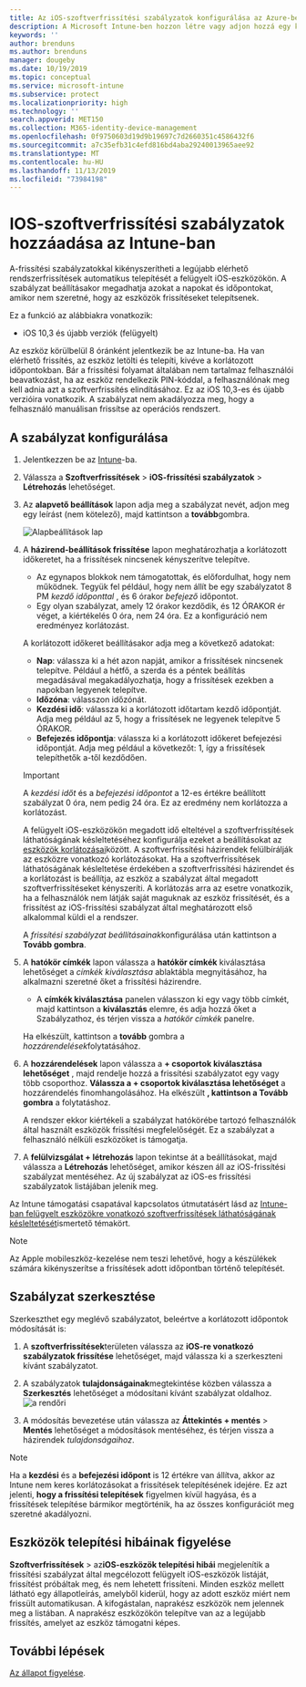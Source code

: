 ```yaml
---
title: Az iOS-szoftverfrissítési szabályzatok konfigurálása az Azure-beli Microsoft Intune-ban | Microsoft Docs
description: A Microsoft Intune-ben hozzon létre vagy adjon hozzá egy konfigurációs házirendet, amely korlátozza, hogy a szoftverfrissítések automatikusan telepítsenek iOS-eszközökre. Megadhatja azokat a dátumokat és időpontokat, amelyeknél nem szeretné, hogy települjenek a frissítések. Ezt a szabályzatot csoportokhoz, felhasználókhoz és eszközökhöz is hozzárendelheti, és ellenőrizheti az esetleges telepítési hibákat is vele.
keywords: ''
author: brenduns
ms.author: brenduns
manager: dougeby
ms.date: 10/19/2019
ms.topic: conceptual
ms.service: microsoft-intune
ms.subservice: protect
ms.localizationpriority: high
ms.technology: ''
search.appverid: MET150
ms.collection: M365-identity-device-management
ms.openlocfilehash: 0f9750603d19d9b19697c7d2660351c4586432f6
ms.sourcegitcommit: a7c35efb31c4efd816bd4aba29240013965aee92
ms.translationtype: MT
ms.contentlocale: hu-HU
ms.lasthandoff: 11/13/2019
ms.locfileid: "73984198"
---
```

# <a name="add-ios-software-update-policies-in-intune"></a>IOS-szoftverfrissítési szabályzatok hozzáadása az Intune-ban

A-frissítési szabályzatokkal kikényszerítheti a legújabb elérhető rendszerfrissítések automatikus telepítését a felügyelt iOS-eszközökön. A szabályzat beállításakor megadhatja azokat a napokat és időpontokat, amikor nem szeretné, hogy az eszközök frissítéseket telepítsenek.

Ez a funkció az alábbiakra vonatkozik:

- iOS 10,3 és újabb verziók (felügyelt)

Az eszköz körülbelül 8 óránként jelentkezik be az Intune-ba. Ha van elérhető frissítés, az eszköz letölti és telepíti, kivéve a korlátozott időpontokban. Bár a frissítési folyamat általában nem tartalmaz felhasználói beavatkozást, ha az eszköz rendelkezik PIN-kóddal, a felhasználónak meg kell adnia azt a szoftverfrissítés elindításához. Ez az iOS 10,3-es és újabb verzióira vonatkozik. A szabályzat nem akadályozza meg, hogy a felhasználó manuálisan frissítse az operációs rendszert.

## <a name="configure-the-policy"></a>A szabályzat konfigurálása

1. Jelentkezzen be az [Intune](https://go.microsoft.com/fwlink/?linkid=2090973)-ba.
2. Válassza a **Szoftverfrissítések** > **iOS-frissítési szabályzatok** > **Létrehozás** lehetőséget.
3. Az **alapvető beállítások** lapon adja meg a szabályzat nevét, adjon meg egy leírást (nem kötelező), majd kattintson a **tovább**gombra.

   ![Alapbeállítások lap](./media/software-updates-ios/basics-tab.png) 

4. A **házirend-beállítások frissítése** lapon meghatározhatja a korlátozott időkeretet, ha a frissítések nincsenek kényszerítve telepítve.  
   - Az egynapos blokkok nem támogatottak, és előfordulhat, hogy nem működnek. Tegyük fel például, hogy nem állít be egy szabályzatot 8 PM *kezdő időponttal* , és 6 órakor *befejező* időpontot.
   - Egy olyan szabályzat, amely 12 órakor kezdődik, és 12 ÓRAKOR ér véget, a kiértékelés 0 óra, nem 24 óra. Ez a konfiguráció nem eredményez korlátozást.

   A korlátozott időkeret beállításakor adja meg a következő adatokat:

   - **Nap**: válassza ki a hét azon napját, amikor a frissítések nincsenek telepítve. Például a hétfő, a szerda és a péntek beállítás megadásával megakadályozhatja, hogy a frissítések ezekben a napokban legyenek telepítve.
   - **Időzóna**: válasszon időzónát.
   - **Kezdési idő**: válassza ki a korlátozott időtartam kezdő időpontját. Adja meg például az 5, hogy a frissítések ne legyenek telepítve 5 ÓRAKOR.
   - **Befejezés időpontja**: válassza ki a korlátozott időkeret befejezési időpontját. Adja meg például a következőt: 1, így a frissítések telepíthetők a-től kezdődően.
  
   > [!IMPORTANT]  
   > A *kezdési időt* és a *befejezési időpontot* a 12-es értékre beállított szabályzat 0 óra, nem pedig 24 óra. Ez az eredmény nem korlátozza a korlátozást.  
    
   A felügyelt iOS-eszközökön megadott idő elteltével a szoftverfrissítések láthatóságának késleltetéséhez konfigurálja ezeket a beállításokat az [eszközök korlátozásai](../configuration/device-restrictions-ios.md#general)között. A szoftverfrissítési házirendek felülbírálják az eszközre vonatkozó korlátozásokat. Ha a szoftverfrissítések láthatóságának késleltetése érdekében a szoftverfrissítési házirendet és a korlátozást is beállítja, az eszköz a szabályzat által megadott szoftverfrissítéseket kényszeríti. A korlátozás arra az esetre vonatkozik, ha a felhasználók nem látják saját maguknak az eszköz frissítését, és a frissítést az iOS-frissítési szabályzat által meghatározott első alkalommal küldi el a rendszer.

   A *frissítési szabályzat beállításainak*konfigurálása után kattintson a **Tovább gombra**. 

5. A **hatókör címkék** lapon válassza a **hatókör címkék** kiválasztása lehetőséget a *címkék kiválasztása* ablaktábla megnyitásához, ha alkalmazni szeretné őket a frissítési házirendre.
   
   - A **címkék kiválasztása** panelen válasszon ki egy vagy több címkét, majd kattintson a **kiválasztás** elemre, és adja hozzá őket a Szabályzathoz, és térjen vissza a *hatókör címkék* panelre.  

   Ha elkészült, kattintson a **tovább** gombra a *hozzárendelések*folytatásához.

6. A **hozzárendelések** lapon válassza a **+ csoportok kiválasztása lehetőséget** , majd rendelje hozzá a frissítési szabályzatot egy vagy több csoporthoz. **Válassza a + csoportok kiválasztása lehetőséget** a hozzárendelés finomhangolásához. Ha elkészült **, kattintson a Tovább gombra** a folytatáshoz. 

   A rendszer ekkor kiértékeli a szabályzat hatókörébe tartozó felhasználók által használt eszközök frissítési megfelelőségét. Ez a szabályzat a felhasználó nélküli eszközöket is támogatja.

7. A **felülvizsgálat + létrehozás** lapon tekintse át a beállításokat, majd válassza a **Létrehozás** lehetőséget, amikor készen áll az iOS-frissítési szabályzat mentéséhez. Az új szabályzat az iOS-es frissítési szabályzatok listájában jelenik meg.


Az Intune támogatási csapatával kapcsolatos útmutatásért lásd az [Intune-ban felügyelt eszközökre vonatkozó szoftverfrissítések láthatóságának késleltetését](https://techcommunity.microsoft.com/t5/Intune-Customer-Success/Delaying-visibility-of-software-updates-in-Intune-for-supervised/ba-p/345753)ismertető témakört.

> [!NOTE]
> Az Apple mobileszköz-kezelése nem teszi lehetővé, hogy a készülékek számára kikényszerítse a frissítések adott időpontban történő telepítését.

## <a name="edit-a-policy"></a>Szabályzat szerkesztése
Szerkeszthet egy meglévő szabályzatot, beleértve a korlátozott időpontok módosítását is:

1. A **szoftverfrissítések**területen válassza az **iOS-re vonatkozó szabályzatok frissítése** lehetőséget, majd válassza ki a szerkeszteni kívánt szabályzatot.

2. A szabályzatok **tulajdonságainak**megtekintése közben válassza a **Szerkesztés** lehetőséget a módosítani kívánt szabályzat oldalhoz.  
   ![a rendőri](./media/software-updates-ios/edit-policy.png)   

3. A módosítás bevezetése után válassza az **Áttekintés + mentés**  > **Mentés** lehetőséget a módosítások mentéséhez, és térjen vissza a házirendek *tulajdonságaihoz*.  
 
> [!NOTE]
> Ha a **kezdési** és a **befejezési időpont** is 12 értékre van állítva, akkor az Intune nem keres korlátozásokat a frissítések telepítésének idejére. Ez azt jelenti, **hogy a frissítési telepítések** figyelmen kívül hagyása, és a frissítések telepítése bármikor megtörténik, ha az összes konfigurációt meg szeretné akadályozni.  


## <a name="monitor-device-installation-failures"></a>Eszközök telepítési hibáinak figyelése
<!-- 1352223 -->
**Szoftverfrissítések** >  az**iOS-eszközök telepítési hibái** megjelenítik a frissítési szabályzat által megcélozott felügyelt iOS-eszközök listáját, frissítést próbáltak meg, és nem lehetett frissíteni. Minden eszköz mellett látható egy állapotleírás, amelyből kiderül, hogy az adott eszköz miért nem frissült automatikusan. A kifogástalan, naprakész eszközök nem jelennek meg a listában. A naprakész eszközökön telepítve van az a legújabb frissítés, amelyet az eszköz támogatni képes.

## <a name="next-steps"></a>További lépések

[Az állapot figyelése](../configuration/device-profile-monitor.md).

